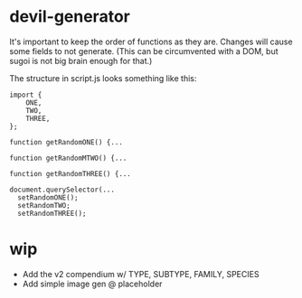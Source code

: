 # devil-generator

It's important to keep the order of functions as they are. Changes will cause some fields to not generate. (This can be circumvented with a DOM, but sugoi is not big brain enough for that.)

The structure in script.js looks something like this:

    import {
        ONE,
        TWO,
        THREE,
    };

    function getRandomONE() {...

    function getRandomMTWO() {...

    function getRandomTHREE() {...

    document.querySelector(...
      setRandomONE();
      setRandomTWO;
      setRandomTHREE();

# wip

- Add the v2 compendium w/ TYPE, SUBTYPE, FAMILY, SPECIES
- Add simple image gen @ placeholder

